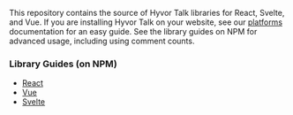 This repository contains the source of Hyvor Talk libraries for React, Svelte, and Vue. If you are installing Hyvor Talk on your website, see our [platforms](https://talk.hyvor.com/docs/platforms) documentation for an easy guide. See the library guides on NPM for advanced usage, including using comment counts.

### Library Guides (on NPM)

* [React](https://www.npmjs.com/package/@hyvor/hyvor-talk-react)
* [Vue](https://www.npmjs.com/package/@hyvor/hyvor-talk-vue)
* [Svelte](https://www.npmjs.com/package/@hyvor/hyvor-talk-svelte)